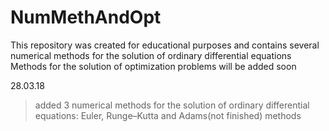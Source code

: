 # NumMethAndOpt
This repository was created for educational purposes and contains several numerical methods for the solution of ordinary differential equations
Methods for the solution of optimization problems will be added soon

28.03.18
>added 3 numerical methods for the solution of ordinary differential equations: Euler, Runge–Kutta and Adams(not finished) methods
